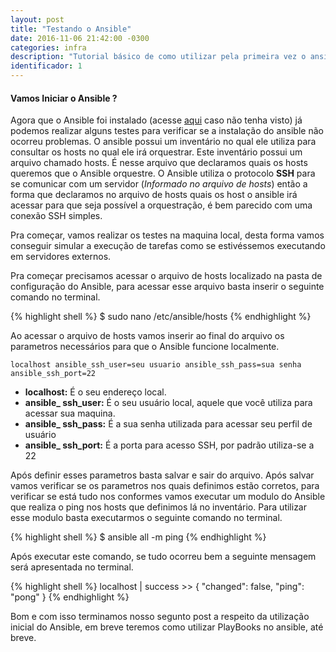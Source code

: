 ```yaml
---
layout: post
title: "Testando o Ansible"
date: 2016-11-06 21:42:00 -0300
categories: infra
description: "Tutorial básico de como utilizar pela primeira vez o ansible"
identificador: 1
---
```


#### **Vamos Iniciar o Ansible ?**

Agora que o Ansible foi instalado (acesse [aqui](http://danielsilva.net.br/2016/instalando-ansible-centos-e-ubuntu/) caso não tenha visto) já podemos realizar alguns testes para verificar se a instalação do ansible não ocorreu problemas.
O ansible possui um inventário no qual ele utiliza para consultar os hosts no qual ele irá orquestrar. Este inventário possui um arquivo chamado hosts. É nesse arquivo que declaramos quais os hosts queremos que o Ansible orquestre.
O Ansible utiliza o protocolo **SSH** para se comunicar com um servidor (*Informado no arquivo de hosts*) então a forma que declaramos no arquivo de hosts quais os host o ansible irá acessar para que seja possível a orquestração, é bem parecido com uma conexão SSH simples.

Pra começar, vamos realizar os testes na maquina local, desta forma vamos conseguir simular a execução de tarefas como se estivéssemos executando em servidores externos.

Pra começar precisamos acessar o arquivo de hosts localizado na pasta de configuração do Ansible, para acessar esse arquivo basta inserir o seguinte comando no terminal.

{% highlight shell %}
    $ sudo nano /etc/ansible/hosts
{% endhighlight %} 

Ao acessar o arquivo de hosts vamos inserir ao final do arquivo os parametros necessários para que o Ansible funcione localmente.

`localhost ansible_ssh_user=seu usuario ansible_ssh_pass=sua senha ansible_ssh_port=22`

* **localhost:** É o seu endereço local.
* **ansible_ ssh_user:** É o seu usuário local, aquele que você utiliza para acessar sua maquina.
* **ansible_ ssh_pass:** É a sua senha utilizada para acessar seu perfil de usuário
* **ansible_ ssh_port:** É a porta para acesso SSH, por padrão utiliza-se a 22

Após definir esses parametros basta salvar e sair do arquivo. Após salvar vamos verificar se os parametros nos quais definimos estão corretos, para verificar se está tudo nos conformes vamos executar um modulo do Ansible que realiza o ping nos hosts que definimos lá no inventário.
Para utilizar esse modulo basta executarmos o seguinte comando no terminal.

{% highlight shell %}
    $ ansible all -m ping
{% endhighlight %}

Após executar este comando, se tudo ocorreu bem a seguinte mensagem será apresentada no terminal.

{% highlight shell %}
    localhost | success >> {
        "changed": false,
        "ping": "pong"
    }
{% endhighlight %}

Bom e com isso terminamos nosso segunto post a respeito da utilização inicial do Ansible, em breve teremos como utilizar PlayBooks no ansible, até breve.

